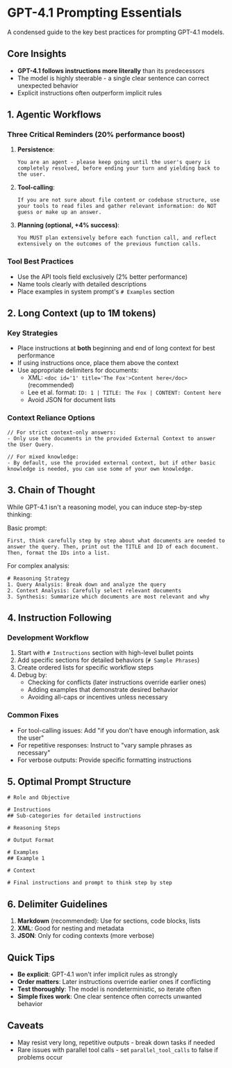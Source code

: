# GPT-4.1 Prompting Essentials

A condensed guide to the key best practices for prompting GPT-4.1 models.

## Core Insights

- **GPT-4.1 follows instructions more literally** than its predecessors
- The model is highly steerable - a single clear sentence can correct unexpected behavior
- Explicit instructions often outperform implicit rules

## 1. Agentic Workflows

### Three Critical Reminders (20% performance boost)

1. **Persistence**:

   ```plaintext
   You are an agent - please keep going until the user's query is completely resolved, before ending your turn and yielding back to the user.
   ```

2. **Tool-calling**:

   ```plaintext
   If you are not sure about file content or codebase structure, use your tools to read files and gather relevant information: do NOT guess or make up an answer.
   ```

3. **Planning (optional, +4% success)**:

    ```plaintext
    You MUST plan extensively before each function call, and reflect extensively on the outcomes of the previous function calls.
    ```

### Tool Best Practices

- Use the API tools field exclusively (2% better performance)
- Name tools clearly with detailed descriptions
- Place examples in system prompt's `# Examples` section

## 2. Long Context (up to 1M tokens)

### Key Strategies

- Place instructions at **both** beginning and end of long context for best performance
- If using instructions once, place them above the context
- Use appropriate delimiters for documents:
  - XML: `<doc id='1' title='The Fox'>Content here</doc>` (recommended)
  - Lee et al. format: `ID: 1 | TITLE: The Fox | CONTENT: Content here`
  - Avoid JSON for document lists

### Context Reliance Options

```plaintext
// For strict context-only answers:
- Only use the documents in the provided External Context to answer the User Query.

// For mixed knowledge:
- By default, use the provided external context, but if other basic knowledge is needed, you can use some of your own knowledge.
```

## 3. Chain of Thought

While GPT-4.1 isn't a reasoning model, you can induce step-by-step thinking:

Basic prompt:

```plaintext
First, think carefully step by step about what documents are needed to answer the query. Then, print out the TITLE and ID of each document. Then, format the IDs into a list.
```

For complex analysis:

```plaintext
# Reasoning Strategy
1. Query Analysis: Break down and analyze the query
2. Context Analysis: Carefully select relevant documents
3. Synthesis: Summarize which documents are most relevant and why
```

## 4. Instruction Following

### Development Workflow

1. Start with `# Instructions` section with high-level bullet points
2. Add specific sections for detailed behaviors (`# Sample Phrases`)
3. Create ordered lists for specific workflow steps
4. Debug by:
   - Checking for conflicts (later instructions override earlier ones)
   - Adding examples that demonstrate desired behavior
   - Avoiding all-caps or incentives unless necessary

### Common Fixes

- For tool-calling issues: Add "if you don't have enough information, ask the user"
- For repetitive responses: Instruct to "vary sample phrases as necessary"
- For verbose outputs: Provide specific formatting instructions

## 5. Optimal Prompt Structure

```plaintext
# Role and Objective

# Instructions
## Sub-categories for detailed instructions

# Reasoning Steps

# Output Format

# Examples
## Example 1

# Context

# Final instructions and prompt to think step by step
```

## 6. Delimiter Guidelines

1. **Markdown** (recommended): Use for sections, code blocks, lists
2. **XML**: Good for nesting and metadata
3. **JSON**: Only for coding contexts (more verbose)

## Quick Tips

- **Be explicit**: GPT-4.1 won't infer implicit rules as strongly
- **Order matters**: Later instructions override earlier ones if conflicting
- **Test thoroughly**: The model is nondeterministic, so iterate often
- **Simple fixes work**: One clear sentence often corrects unwanted behavior

## Caveats

- May resist very long, repetitive outputs - break down tasks if needed
- Rare issues with parallel tool calls - set `parallel_tool_calls` to false if problems occur
